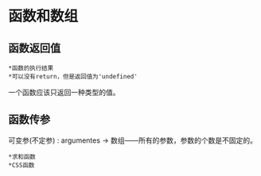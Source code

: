 # 函数和数组

## 函数返回值

	*函数的执行结果
	*可以没有return，但是返回值为'undefined'

一个函数应该只返回一种类型的值。

## 函数传参

可变参(不定参) : argumentes -> 数组——所有的参数，参数的个数是不固定的。

	*求和函数
	*CSS函数